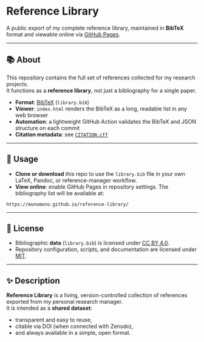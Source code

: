 # Reference Library

A public export of my complete reference library, maintained in **BibTeX** format and viewable online via [GitHub Pages](./index.html).

---

## 📚 About

This repository contains the full set of references collected for my research projects.  
It functions as a **reference library**, not just a bibliography for a single paper.  

- **Format**: [BibTeX](https://en.wikipedia.org/wiki/BibTeX) (`library.bib`)  
- **Viewer**: `index.html` renders the BibTeX as a long, readable list in any web browser  
- **Automation**: a lightweight GitHub Action validates the BibTeX and JSON structure on each commit  
- **Citation metadata**: see [`CITATION.cff`](./CITATION.cff)

---

## 🚀 Usage

- **Clone or download** this repo to use the `library.bib` file in your own LaTeX, Pandoc, or reference-manager workflow.
- **View online**: enable GitHub Pages in repository settings. The bibliography list will be available at:

```
https://munomono.github.io/reference-library/
```

---

## 🔖 License

- Bibliographic **data** (`library.bib`) is licensed under [CC BY 4.0](./LICENSE-CC-BY-4.0.txt).  
- Repository configuration, scripts, and documentation are licensed under [MIT](./LICENSE).  

---

## ✨ Description

**Reference Library** is a living, version-controlled collection of references exported from my personal research manager.  
It is intended as a **shared dataset**:  
- transparent and easy to reuse,  
- citable via DOI (when connected with Zenodo),  
- and always available in a simple, open format.

